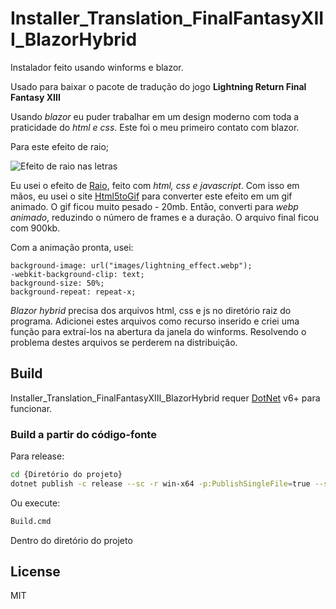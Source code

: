 # Installer_Translation_FinalFantasyXIII_BlazorHybrid

Instalador feito usando winforms e blazor.

Usado para baixar o pacote de tradução do jogo
**Lightning Return Final Fantasy XIII**

Usando *blazor* eu puder trabalhar em um design moderno com toda a praticidade do *html e css*.
Este foi o meu primeiro contato com blazor.

Para este efeito de raio;

![Efeito de raio nas letras](https://media.giphy.com/media/v6nIom7MIzBgAQGS0e/giphy.gif)

Eu usei o efeito de [Raio](https://codepen.io/wikyware-net/pen/mdRVdpw), feito com *html, css e javascript*.
Com isso em mãos, eu usei o site [Html5toGif](https://html5animationtogif.com/html5togif) para converter este efeito em um gif animado. O gif ficou muito pesado - 20mb. Então, converti para *webp animado*, reduzindo o número de frames e a duração.
 O arquivo final ficou com 900kb.
 
 Com a animação pronta, usei:

    background-image: url("images/lightning_effect.webp");
    -webkit-background-clip: text;
    background-size: 50%;
    background-repeat: repeat-x;

*Blazor hybrid* precisa dos arquivos html, css e js no diretório raiz do programa.
Adicionei estes arquivos como recurso inserido e criei uma função para extraí-los na abertura da janela do winforms. Resolvendo o problema destes arquivos se perderem na distribuição.



## Build

Installer_Translation_FinalFantasyXIII_BlazorHybrid requer [DotNet](https://dotnet.microsoft.com/en-us/download) v6+ para funcionar.

### Build a partir do código-fonte

Para  release:

```sh
cd {Diretório do projeto}
dotnet publish -c release --sc -r win-x64 -p:PublishSingleFile=true --self-contained false
```

Ou execute:

```sh
Build.cmd
```
Dentro do diretório do projeto
## License

MIT
